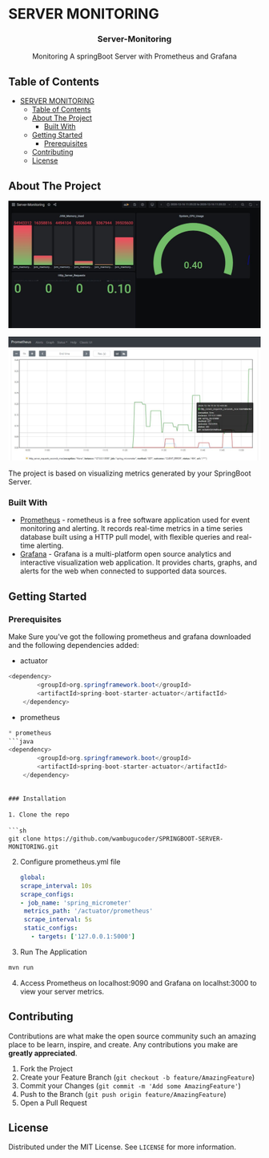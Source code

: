 
# SERVER MONITORING


  <h3 align="center">Server-Monitoring</h3>

  <p align="center">
   Monitoring A springBoot Server with Prometheus and Grafana
    <br />
  



<!-- TABLE OF CONTENTS -->
## Table of Contents

- [SERVER MONITORING](#server-monitoring)
  - [Table of Contents](#table-of-contents)
  - [About The Project](#about-the-project)
    - [Built With](#built-with)
  - [Getting Started](#getting-started)
    - [Prerequisites](#prerequisites)
  - [Contributing](#contributing)
  - [License](#license)



<!-- ABOUT THE PROJECT -->
## About The Project

![Dashboard](https://github.com/wambugucoder/SPRINGBOOT-SERVER-MONITORING/blob/main/screenshots/Grafana.JPG)

![Dashboard](https://github.com/wambugucoder/SPRINGBOOT-SERVER-MONITORING/blob/main/screenshots/Prometheus.JPG)

The project is based on visualizing metrics generated by your SpringBoot Server.

### Built With
* [Prometheus](https://prometheus.io/) - rometheus is a free software application used for event monitoring and alerting. It records real-time metrics in a time series database built using a HTTP pull model, with flexible queries and real-time alerting.
* [Grafana](https://grafana.com/) - Grafana is a multi-platform open source analytics and interactive visualization web application. It provides charts, graphs, and alerts for the web when connected to supported data sources.




<!-- GETTING STARTED -->
## Getting Started


### Prerequisites

Make Sure you've got the following prometheus and grafana downloaded and the following dependencies added: 
* actuator
```java
<dependency>
		<groupId>org.springframework.boot</groupId>
		<artifactId>spring-boot-starter-actuator</artifactId>
	</dependency>
```
* prometheus
```java
* prometheus
```java
<dependency>
		<groupId>org.springframework.boot</groupId>
		<artifactId>spring-boot-starter-actuator</artifactId>
	</dependency>
```
```

### Installation

1. Clone the repo

```sh
git clone https://github.com/wambugucoder/SPRINGBOOT-SERVER-MONITORING.git
```

2. Configure prometheus.yml file 
   ```yml
   global:
   scrape_interval: 10s
   scrape_configs:
   - job_name: 'spring_micrometer'
    metrics_path: '/actuator/prometheus'
    scrape_interval: 5s
    static_configs:
      - targets: ['127.0.0.1:5000']
    ```
3. Run The Application
```sh
mvn run
```
4. Access Prometheus on localhost:9090 and Grafana on localhst:3000 to view your server metrics.
  





<!-- CONTRIBUTING -->
## Contributing

Contributions are what make the open source community such an amazing place to be learn, inspire, and create. Any contributions you make are **greatly appreciated**.

1. Fork the Project
2. Create your Feature Branch (`git checkout -b feature/AmazingFeature`)
3. Commit your Changes (`git commit -m 'Add some AmazingFeature'`)
4. Push to the Branch (`git push origin feature/AmazingFeature`)
5. Open a Pull Request



<!-- LICENSE -->
## License

Distributed under the MIT License. See `LICENSE` for more information.











